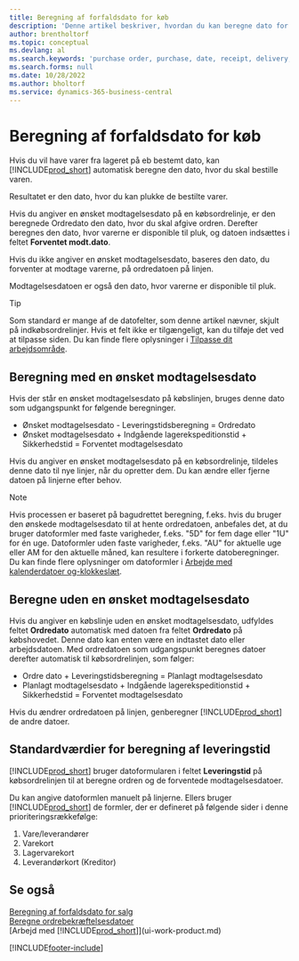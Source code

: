 ```yaml
---
title: Beregning af forfaldsdato for køb
description: 'Denne artikel beskriver, hvordan du kan beregne dato for køb.'
author: brentholtorf
ms.topic: conceptual
ms.devlang: al
ms.search.keywords: 'purchase order, purchase, date, receipt, delivery, lead time'
ms.search.forms: null
ms.date: 10/28/2022
ms.author: bholtorf
ms.service: dynamics-365-business-central
---
```

# Beregning af forfaldsdato for køb

Hvis du vil have varer fra lageret på eb bestemt dato, kan [!INCLUDE[prod_short](includes/prod_short.md)] automatisk beregne den dato, hvor du skal bestille varen. 

Resultatet er den dato, hvor du kan plukke de bestilte varer.  

Hvis du angiver en ønsket modtagelsesdato på en købsordrelinje, er den beregnede Ordredato den dato, hvor du skal afgive ordren. Derefter beregnes den dato, hvor varerne er disponible til pluk, og datoen indsættes i feltet **Forventet modt.dato**.  

Hvis du ikke angiver en ønsket modtagelsesdato, baseres den dato, du forventer at modtage varerne, på ordredatoen på linjen. 

Modtagelsesdatoen er også den dato, hvor varerne er disponible til pluk.  

> [!TIP]
> Som standard er mange af de datofelter, som denne artikel nævner, skjult på indkøbsordrelinjer. Hvis et felt ikke er tilgængeligt, kan du tilføje det ved at tilpasse siden. Du kan finde flere oplysninger i [Tilpasse dit arbejdsområde](ui-personalization-user.md).

## Beregning med en ønsket modtagelsesdato

Hvis der står en ønsket modtagelsesdato på købslinjen, bruges denne dato som udgangspunkt for følgende beregninger.  

- Ønsket modtagelsesdato - Leveringstidsberegning = Ordredato  
- Ønsket modtagelsesdato + Indgående lagerekspeditionstid + Sikkerhedstid = Forventet modtagelsesdato  

Hvis du angiver en ønsket modtagelsesdato på en købsordrelinje, tildeles denne dato til nye linjer, når du opretter dem. Du kan ændre eller fjerne datoen på linjerne efter behov.  

> [!NOTE]
> Hvis processen er baseret på bagudrettet beregning, f.eks. hvis du bruger den ønskede modtagelsesdato til at hente ordredatoen, anbefales det, at du bruger datoformler med faste varigheder, f.eks. "5D" for fem dage eller "1U" for én uge. Datoformler uden faste varigheder, f.eks. "AU" for aktuelle uge eller AM for den aktuelle måned, kan resultere i forkerte datoberegninger. Du kan finde flere oplysninger om datoformler i [Arbejde med kalenderdatoer og-klokkeslæt](ui-enter-date-ranges.md).

## Beregne uden en ønsket modtagelsesdato

Hvis du angiver en købslinje uden en ønsket modtagelsesdato, udfyldes feltet **Ordredato** automatisk med datoen fra feltet **Ordredato** på købshovedet. Denne dato kan enten være en indtastet dato eller arbejdsdatoen. Med ordredatoen som udgangspunkt beregnes datoer derefter automatisk til købsordrelinjen, som følger:  

- Ordre dato + Leveringstidsberegning = Planlagt modtagelsesdato  
- Planlagt modtagelsesdato + Indgående lagerekspeditionstid + Sikkerhedstid = Forventet modtagelsesdato  

Hvis du ændrer ordredatoen på linjen, genberegner [!INCLUDE[prod_short](includes/prod_short.md)] de andre datoer.  

## Standardværdier for beregning af leveringstid

[!INCLUDE[prod_short](includes/prod_short.md)] bruger datoformularen i feltet **Leveringstid** på købsordrelinjen til at beregne ordren og de forventede modtagelsesdatoer.  

Du kan angive datoformlen manuelt på linjerne. Ellers bruger [!INCLUDE[prod_short](includes/prod_short.md)] de formler, der er defineret på følgende sider i denne prioriteringsrækkefølge:

1. Vare/leverandører
2. Varekort
3. Lagervarekort
4. Leverandørkort (Kreditor)

## Se også

[Beregning af forfaldsdato for salg](sales-date-calculation-for-sales.md)  
[Beregne ordrebekræftelsesdatoer](sales-how-to-calculate-order-promising-dates.md)  
[Arbejd med [!INCLUDE[prod_short](includes/prod_short.md)]](ui-work-product.md)  


[!INCLUDE[footer-include](includes/footer-banner.md)]
